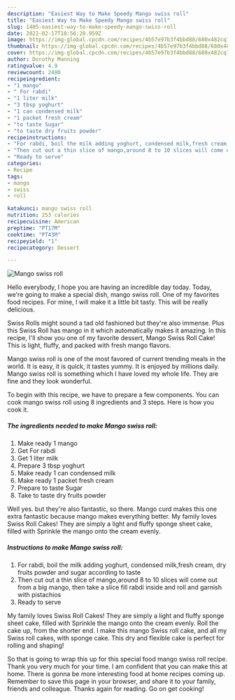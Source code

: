 ```yaml
---
description: "Easiest Way to Make Speedy Mango swiss roll"
title: "Easiest Way to Make Speedy Mango swiss roll"
slug: 1405-easiest-way-to-make-speedy-mango-swiss-roll
date: 2022-02-17T18:56:20.959Z
image: https://img-global.cpcdn.com/recipes/4b57e97b3f4bbd88/680x482cq70/mango-swiss-roll-recipe-main-photo.jpg
thumbnail: https://img-global.cpcdn.com/recipes/4b57e97b3f4bbd88/680x482cq70/mango-swiss-roll-recipe-main-photo.jpg
cover: https://img-global.cpcdn.com/recipes/4b57e97b3f4bbd88/680x482cq70/mango-swiss-roll-recipe-main-photo.jpg
author: Dorothy Manning
ratingvalue: 4.9
reviewcount: 2480
recipeingredient:
- "1 mango"
- " For rabdi"
- "1 liter milk"
- "3 tbsp yoghurt"
- "1 can condensed milk"
- "1 packet fresh cream"
- "to taste Sugar"
- "to taste dry fruits powder"
recipeinstructions:
- "For rabdi, boil the milk adding yoghurt, condensed milk,fresh cream, dry fruits powder and sugar according to taste"
- "Then cut out a thin slice of mango,around 8 to 10 slices will come out from a big mango, then take a slice fill rabdi inside and roll and garnish with pistachios"
- "Ready to serve"
categories:
- Recipe
tags:
- mango
- swiss
- roll

katakunci: mango swiss roll 
nutrition: 253 calories
recipecuisine: American
preptime: "PT17M"
cooktime: "PT43M"
recipeyield: "1"
recipecategory: Dessert

---
```



![Mango swiss roll](https://img-global.cpcdn.com/recipes/4b57e97b3f4bbd88/680x482cq70/mango-swiss-roll-recipe-main-photo.jpg)

Hello everybody, I hope you are having an incredible day today. Today, we're going to make a special dish, mango swiss roll. One of my favorites food recipes. For mine, I will make it a little bit tasty. This will be really delicious.

Swiss Rolls might sound a tad old fashioned but they&#39;re also immense. Plus this Swiss Roll has mango in it which automatically makes it amazing. In this recipe, I&#39;ll show you one of my favorite dessert, Mango Swiss Roll Cake! This is light, fluffy, and packed with fresh mango flavors.

Mango swiss roll is one of the most favored of current trending meals in the world. It is easy, it is quick, it tastes yummy. It is enjoyed by millions daily. Mango swiss roll is something which I have loved my whole life. They are fine and they look wonderful.


To begin with this recipe, we have to prepare a few components. You can cook mango swiss roll using 8 ingredients and 3 steps. Here is how you cook it.

<!--inarticleads1-->

##### The ingredients needed to make Mango swiss roll:

1. Make ready 1 mango
1. Get  For rabdi
1. Get 1 liter milk
1. Prepare 3 tbsp yoghurt
1. Make ready 1 can condensed milk
1. Make ready 1 packet fresh cream
1. Prepare to taste Sugar
1. Take to taste dry fruits powder


Well yes. but they&#39;re also fantastic, so there. Mango curd makes this one extra fantastic because mango makes everything better. My family loves Swiss Roll Cakes! They are simply a light and fluffy sponge sheet cake, filled with Sprinkle the mango onto the cream evenly. 

<!--inarticleads2-->

##### Instructions to make Mango swiss roll:

1. For rabdi, boil the milk adding yoghurt, condensed milk,fresh cream, dry fruits powder and sugar according to taste
1. Then cut out a thin slice of mango,around 8 to 10 slices will come out from a big mango, then take a slice fill rabdi inside and roll and garnish with pistachios
1. Ready to serve


My family loves Swiss Roll Cakes! They are simply a light and fluffy sponge sheet cake, filled with Sprinkle the mango onto the cream evenly. Roll the cake up, from the shorter end. I make this mango Swiss roll cake, and all my Swiss roll cakes, with sponge cake. This dry and flexible cake is perfect for rolling and shaping! 

So that is going to wrap this up for this special food mango swiss roll recipe. Thank you very much for your time. I am confident that you can make this at home. There is gonna be more interesting food at home recipes coming up. Remember to save this page in your browser, and share it to your family, friends and colleague. Thanks again for reading. Go on get cooking!
